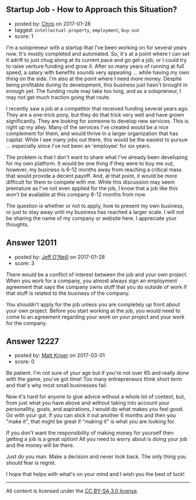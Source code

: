## Startup Job - How to Approach this Situation?

- posted by: [Chris](https://stackexchange.com/users/6000549/chris) on 2017-01-28
- tagged: `intellectual-property`, `employment`, `buy-out`
- score: 1

I'm a solopreneur with a startup that I've been working on for several years now.  It's mostly completed and automated. So, it's at a point where I can set it adrift to just chug along at its current pace and go get a job, or I could try to raise venture funding and grow it. After so many years of running at full speed, a salary with benefits sounds very appealing ... while having my own thing on the side.  I'm also at the point where I need more money. Despite being profitable during its development, this business just hasn't brought in enough yet.  The funding route may take too long, and as a solopreneur, I may not get much traction going that route.

I recently saw a job at a competitor that received funding several years ago.  They are a one-trick pony, but they do that trick very well and have grown significantly.  They are looking for someone to develop new services.  This is right up my alley.  Many of the services I've created would be a nice complement for them, and would thrive in a larger organization that has capital. While I see many jobs out there, this would be the easiest to pursue ...  especially since I've not been an 'employee' for six years.  

The  problem is that I don't want to share what I've already been developing for my own platform.  It would be one thing if they were to buy me out, however, my business is 6-12 months away from reaching a critical mass that would provide a decent payoff.  And, at that point, it would be more difficult for them to compete with me.  While this discussion may seem premature as I've not even applied for the job, I know that a job like this won't be available at this company 6-12 months from now. 

The question is whether or not to apply, how to present my own business, or just to stay away until my business has reached a larger scale.  I will not be sharing the name of my company or website here.  I appreciate your thoughts.


## Answer 12011

- posted by: [Jeff O'Neill](https://stackexchange.com/users/46273/jeff-o-neill) on 2017-01-28
- score: 3

There would be a conflict of interest between the job and your own project.  When you work for a company, you almost always sign an employment agreement that says the company owns stuff that you do outside of work if that stuff is related to the business of the company.

You shouldn't apply for the job unless you are completely up front about your own project.  Before you start working at the job, you would need to come to an agreement regarding your work on your project and your work for the company.




## Answer 12227

- posted by: [Matt Kriser](https://stackexchange.com/users/9975033/matt-kriser) on 2017-03-01
- score: 0

Be patient. I'm not sure of your age but if you're not over 65 and really done with the game, you've got time! Too many entrepreneurs think short term and that's why most small businesses fail. 

Now it's hard for anyone to give advice without a whole lot of context, but, from just what you have above and without taking into account your personallity, goals, and aspirations, I would do what makes you feel good. Go with your gut. If you can stick it out another 6 months and then you "make it", that might be great if "making it" is what you are looking for.

If you don't want the responsibility of making money for yourself then getting a job is a great option! All you need to worry about is doing your job and the money will be there. 

Just do you man. Make a decision and never look back. The only thing you should fear is regret. 

I hope that helps with what's on your mind and I wish you the best of luck!



---

All content is licensed under the [CC BY-SA 3.0 license](https://creativecommons.org/licenses/by-sa/3.0/).

